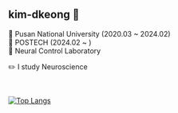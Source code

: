 ## kim-dkeong 🥔

🏫 Pusan National University (2020.03 ~ 2024.02)<br>
🏫 POSTECH (2024.02 ~ ) <br>
🔭 Neural Control Laboratory

✏️ I study Neuroscience


<br>

[![Top Langs](https://github-readme-stats.vercel.app/api/top-langs/?username=kim-dkeong&hide=jupyter%20notebook&layout=compact)](https://github.com/anuraghazra/github-readme-stats)


<!--
**nana-hyun/nana-hyun** is a ✨ _special_ ✨ repository because its `README.md` (this file) appears on your GitHub profile.

Here are some ideas to get you started:

- 🔭 I’m currently working on ...
- 🌱 I’m currently learning ...
- 👯 I’m looking to collaborate on ...
- 🤔 I’m looking for help with ...
- 💬 Ask me about ...
- 📫 How to reach me: ...
- 😄 Pronouns: ...
- ⚡ Fun fact: ...
-->
